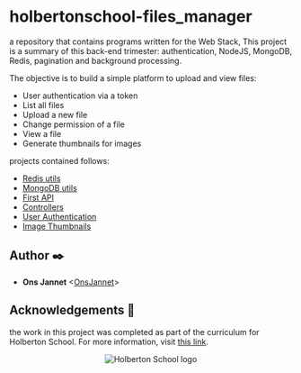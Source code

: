 # holbertonschool-files_manager

a repository that contains programs written for the Web Stack, This project is a summary of this back-end trimester: authentication, NodeJS, MongoDB, Redis, pagination and background processing. 

The objective is to build a simple platform to upload and view files:

* User authentication via a token
* List all files
* Upload a new file
* Change permission of a file
* View a file
* Generate thumbnails for images


projects contained follows:

* [Redis utils](./utils/redis.js)
* [MongoDB utils](./utils/db.js)
* [First API](./server.js)
* [Controllers](./controllers/AppController.js)
* [User Authentication](./controllers/AuthController.js)
* [Image Thumbnails](./worker.js)

## Author :black_nib:

* **Ons Jannet** <[OnsJannet](https://github.com/OnsJannet)>

## Acknowledgements :pray:

the work in this project was completed as part of the curriculum for
Holberton School. For more information, visit
[this link](https://www.holbertonschool.com/).

<p align="center">
  <img src="http://www.holbertonschool.com/holberton-logo.png"
       alt="Holberton School logo"
  >
</p>
